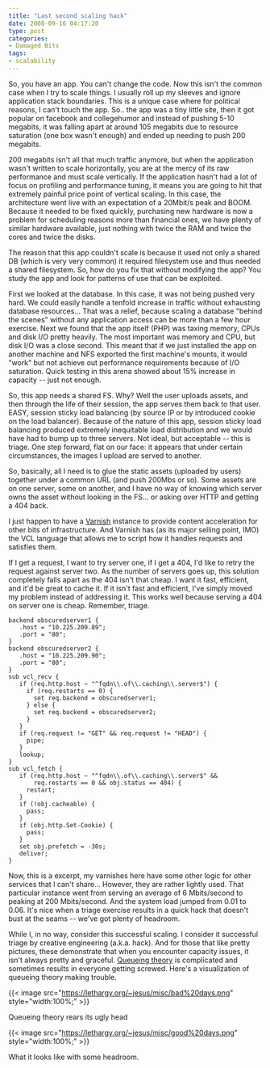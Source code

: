 ```yaml
---
title: "Last second scaling hack"
date: 2008-09-16 04:17:20
type: post
categories:
- Damaged Bits
tags:
- scalability
---
```


So, you have an app.  You can't change the code.  Now this isn't the common case when I try to scale things. I usually roll up my sleeves and ignore application stack boundaries.  This is a unique case where for political reasons, I can't touch the app.  So.. the app was a tiny little site, then it got popular on facebook and collegehumor and instead of pushing 5-10 megabits, it was falling apart at around 105 megabits due to resource saturation (one box wasn't enough) and ended up needing to push 200 megabits.

200 megabits isn't all that much traffic anymore, but when the application wasn't written to scale horizontally, you are at the mercy of its raw performance and must scale vertically.  If the application hasn't had a lot of focus on profiling and performance tuning, it means you are going to hit that extremely painful price point of vertical scaling.  In this case, the architecture went live with an expectation of a 20Mbit/s peak and BOOM.  Because it needed to be fixed quickly, purchasing new hardware is now a problem for scheduling reasons more than financial ones, we have plenty of similar hardware available, just nothing with twice the RAM and twice the cores and twice the disks.

The reason that this app couldn't scale is because it used not only a shared DB (which is very very common) it required filesystem use and thus needed a shared filesystem.  So, how do you fix that without modifying the app?  You study the app and look for patterns of use that can be exploited.

First we looked at the database.  In this case, it was not being pushed very hard.  We could easily handle a tenfold increase in traffic without exhausting database resources...  That was a relief, because scaling a database "behind the scenes" without any application access can be more than a few hour exercise.  Next we found that the app itself (PHP) was taxing memory, CPUs and disk I/O pretty heavily.  The most important was memory and CPU, but disk I/O was a close second.  This meant that if we just installed the app on another machine and NFS exported the first machine's mounts, it would "work" but not achieve out performance requirements because of I/O saturation.  Quick testing in this arena showed about 15% increase in capacity -- just not enough.

So, this app needs a shared FS.  Why?  Well the user uploads assets, and then through the life of their session, the app serves them back to that user.  EASY, session sticky load balancing (by source IP or by introduced cookie on the load balancer).  Because of the nature of this app, session sticky load balancing produced extremely inequitable load distribution and we would have had to bump up to three servers.  Not ideal, but acceptable -- this is triage.  One step forward, flat on our face:  it appears that under certain circumstances, the images I upload are served to another.

So, basically, all I need is to glue the static assets (uploaded by users) together under a common URL (and push 200Mbs or so).  Some assets are on one server, some on another, and I have no way of knowing which server owns the asset without looking in the FS... or asking over HTTP and getting a 404 back.

I just happen to have a [Varnish](https://varnish.projects.linpro.no/) instance to provide content acceleration for other bits of infrastructure.  And Varnish has (as its major selling point, IMO) the VCL language that allows me to script how it handles requests and satisfies them.

If I get a request, I want to try server one, if I get a 404, I'd like to retry the request against server two.  As the number of servers goes up, this solution completely falls apart as the 404 isn't that cheap.  I want it fast, efficient, and it'd be great to cache it.  If it isn't fast and efficient, I've simply moved my problem instead of addressing it.  This works well because serving a 404 on server one is cheap.  Remember, triage.

    backend obscuredserver1 {
       .host = "10.225.209.89";
       .port = "80";
    }
    backend obscuredserver2 {
       .host = "10.225.209.90";
       .port = "80";
    }
    sub vcl_recv {
       if (req.http.host ~ "^fqdn\\.of\\.caching\\.server$") {
         if (req.restarts == 0) {
           set req.backend = obscuredserver1;
         } else {
           set req.backend = obscuredserver2;
         }
       }
       if (req.request != "GET" && req.request != "HEAD") {
         pipe;
       }
       lookup;
    }
    sub vcl_fetch {
       if (req.http.host ~ "^fqdn\\.of\\.caching\\.server$" &&
           req.restarts == 0 && obj.status == 404) {
         restart;
       }
       if (!obj.cacheable) {
         pass;
       }
       if (obj.http.Set-Cookie) {
         pass;
       }
       set obj.prefetch = -30s;
       deliver;
    }

Now, this is a excerpt, my varnishes here have some other logic for other services that I can't share... However, they are rather lightly used.  That particular instance went from serving an average of 6 Mbits/second to peaking at 200 Mbits/second.  And the system load jumped from 0.01 to 0.06.  It's nice when a triage exercise results in a quick hack that doesn't bust at the seams -- we've got plenty of headroom.

While I, in no way, consider this successful scaling.  I consider it successful triage by creative engineering (a.k.a. hack).  And for those that like pretty pictures, these demonstrate that when you encounter capacity issues, it isn't always pretty and graceful.  [Queueing theory](https://en.wikipedia.org/wiki/Queueing_theory) is complicated and sometimes results in everyone getting screwed.  Here's a visualization of queueing theory making trouble.

{{< image src="https://lethargy.org/~jesus/misc/bad%20days.png" style="width:100%;" >}}

Queueing theory rears its ugly head

{{< image src="https://lethargy.org/~jesus/misc/good%20days.png" style="width:100%;" >}}

What it looks like with some headroom.
